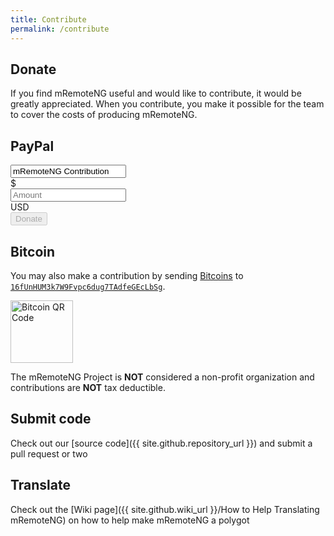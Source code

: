 ```yaml
---
title: Contribute
permalink: /contribute
---
```

<style>
	#submitBtn {
		transition: opacity 0.35s ease;
	}
</style>
<script>
	$(document).ready(function() {
		var cleave = new Cleave('#amount', {
			numeral: true
		});
		$('#amount').keyup(function(evt) {
			$('#submitBtn').prop('disabled', ($(this).val() ? false : true));
		});
	});
</script>
## Donate
If you find mRemoteNG useful and would like to contribute, it would be greatly appreciated.  When you contribute, you make it possible for the team to cover the costs of producing mRemoteNG.
<div class='card-deck text-center'>
	<div class='card'>
		<div class='card-body'>
			<h2 class='card-title'>PayPal</h2>
			<form action='https://www.paypal.com/cgi-bin/webscr' method='post'>
				<input type='hidden' name='cmd' value='_xclick'>
				<input type='hidden' name='charset' value='utf-8'>
				<input type='hidden' name='business' value='QANUEL2A38KFQ'>
				<input type='hidden' name='return' value='{{ site.url }}{{ site.baseurl }}'>
				<input type='hidden' name='cancel_return' value='{{ site.url }}{{ site.baseurl }}'>
				<input type='hidden' name='currency_code' value='USD'>
				<input type='hidden' name='image_url' value='{{ site.url }}{{ site.baseurl }}/favicon/256.png'>
				<input type='hidden' name='no_shipping' value='1'>
				<div class='form-group'>
					<input type='text' class='form-control' name='item_name' value='mRemoteNG Contribution' readonly>
				</div>
				<div class='form-group'>
					<div class='input-group'>
						<div class='input-group-addon'>$</div>
						<input type='text' class='form-control' id='amount' name='amount' placeholder='Amount' autocomplete='off'>
						<div class='input-group-addon'>USD</div>
					</div>
				</div>
				<button type='submit' class='btn btn-block btn-primary' id='submitBtn' disabled>Donate</button>
			</form>
		</div>
	</div>
	<div class='card'>
		<div class='card-body'>
			<h2 class='card-title'>Bitcoin</h2>
			<p class='card-text'>You may also make a contribution by sending <a href='https://www.bitcoin.org/'>Bitcoins</a> to <a href='bitcoin:16fUnHUM3k7W9Fvpc6dug7TAdfeGEcLbSg'><code style='word-break: break-word;'>16fUnHUM3k7W9Fvpc6dug7TAdfeGEcLbSg</code></a>.</p>
			<p class='card-text'><img class='img-responsive' alt='Bitcoin QR Code' src='{{ site.baseurl }}/16fUnHUM3k7W9Fvpc6dug7TAdfeGEcLbSg.png' srcset='{{ site.baseurl }}/16fUnHUM3k7W9Fvpc6dug7TAdfeGEcLbSg.svg' height='100px'>
			</p>
		</div>
	</div>
</div>

The mRemoteNG Project is **NOT** considered a non-profit organization and contributions are **NOT** tax deductible.

## Submit code
Check out our [source code]({{ site.github.repository_url }}) and submit a pull request or two

## Translate
Check out the [Wiki page]({{ site.github.wiki_url }}/How to Help Translating mRemoteNG) on how to help make mRemoteNG a polygot
